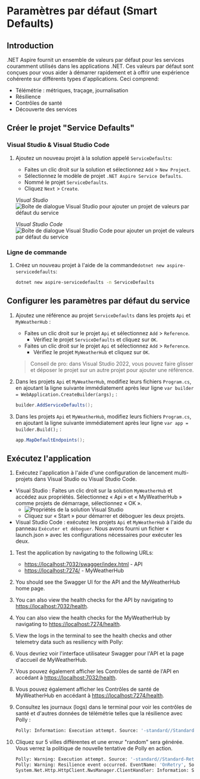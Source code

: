 # Paramètres par défaut (Smart Defaults)

## Introduction

.NET Aspire fournit un ensemble de valeurs par défaut pour les services couramment utilisés dans les applications .NET. Ces valeurs par défaut sont conçues pour vous aider à démarrer rapidement et à offrir une expérience cohérente sur différents types d'applications. Ceci comprend:

- Télémétrie : métriques, traçage, journalisation
- Résilience
- Contrôles de santé
- Découverte des services

## Créer le projet "Service Defaults"

### Visual Studio & Visual Studio Code

1. Ajoutez un nouveau projet à la solution appelé `ServiceDefaults`:

	- Faites un clic droit sur la solution et sélectionnez `Add` > `New Project`.
	- Sélectionnez le modèle de projet `.NET Aspire Service Defaults`.
	- Nommé le projet `ServiceDefaults`.
	- Cliquez `Next` > `Create`.

	*Visual Studio*
	![Boîte de dialogue Visual Studio pour ajouter un projet de valeurs par défaut du service](./media/vs-add-servicedefaults.png)

	*Visual Studio Code*
	![Boîte de dialogue Visual Studio Code pour ajouter un projet de valeurs par défaut du service](./media/vsc-add-servicedefaults.png)


### Ligne de commande

1. Créez un nouveau projet à l'aide de la commande`dotnet new aspire-servicedefaults`:

	```bash
	dotnet new aspire-servicedefaults -n ServiceDefaults
	```

## Configurer les paramètres par défaut du service

1. Ajoutez une référence au projet `ServiceDefaults` dans les projets `Api` et `MyWeatherHub` :

   - Faites un clic droit sur le projet `Api` et sélectionnez `Add` > `Reference`.
     - Vérifiez le projet `ServiceDefaults` et cliquez sur `OK`.
   - Faites un clic droit sur le projet `Api` et sélectionnez `Add` > `Reference`.
     - Vérifiez le projet `MyWeatherHub` et cliquez sur `OK`.

	> Conseil de pro: dans Visual Studio 2022, vous pouvez faire glisser et déposer le projet sur un autre projet pour ajouter une référence.

1. Dans les projets `Api` et `MyWeatherHub`, modifiez leurs fichiers `Program.cs`, en ajoutant la ligne suivante immédiatement après leur ligne `var builder = WebApplication.CreateBuilder(args);` :
	
	```csharp
	builder.AddServiceDefaults();
	```
1. Dans les projets `Api` et `MyWeatherHub`, modifiez leurs fichiers `Program.cs`, en ajoutant la ligne suivante immédiatement après leur ligne `var app = builder.Build();` :

	```csharp
	app.MapDefaultEndpoints();
	```

## Exécutez l'application

1. Exécutez l'application à l'aide d'une configuration de lancement multi-projets dans Visual Studio ou Visual Studio Code.

  - Visual Studio : Faites un clic droit sur la solution `MyWeatherHub` et accédez aux propriétés. Sélectionnez « Api » et « MyWeatherHub » comme projets de démarrage, sélectionnez « OK ».
    - ![Propriétés de la solution Visual Studio](./media/vs-multiproject.png)
    - Cliquez sur « Start » pour démarrer et déboguer les deux projets.
  - Visual Studio Code : exécutez les projets `Api` et `MyWeatherHub` à l'aide du panneau `Exécuter et déboguer`. Nous avons fourni un fichier « launch.json » avec les configurations nécessaires pour exécuter les deux.

1. Test the application by navigating to the following URLs:

	- [https://localhost:7032/swagger/index.html](https://localhost:7032/swagger/index.html) - API
	- [https://localhost:7274/](https://localhost:7274/) - MyWeatherHub

1. You should see the Swagger UI for the API and the MyWeatherHub home page.
1. You can also view the health checks for the API by navigating to [https://localhost:7032/health](https://localhost:7032/health).
1. You can also view the health checks for the MyWeatherHub by navigating to [https://localhost:7274/health](https://localhost:7274/health).
1. View the logs in the terminal to see the health checks and other telemetry data such as resiliency with Polly:

1. Vous devriez voir l'interface utilisateur Swagger pour l'API et la page d'accueil de MyWeatherHub.
1. Vous pouvez également afficher les Contrôles de santé de l'API en accédant à [https://localhost:7032/health](https://localhost:7032/health).
1. Vous pouvez également afficher les Contrôles de santé de MyWeatherHub en accédant à [https://localhost:7274/health](https://localhost:7274/health).
1. Consultez les journaux (logs) dans le terminal pour voir les contrôles de santé et d'autres données de télémétrie telles que la résilience avec Polly :

	```bash
	Polly: Information: Execution attempt. Source: '-standard//Standard-Retry', Operation Key: '', Result: '200', Handled: 'False', Attempt: '0', Execution Time: '13.0649'
	```
1. Cliquez sur 5 villes différentes et une erreur "random" sera générée. Vous verrez la politique de nouvelle tentative de Polly en action.

	```bash
	Polly: Warning: Execution attempt. Source: '-standard//Standard-Retry', Operation Key: '', Result: '500', Handled: 'True', Attempt: '0', Execution Time: '9732.8258'
	Polly: Warning: Resilience event occurred. EventName: 'OnRetry', Source: '-standard//Standard-Retry', Operation Key: '', Result: '500'
	System.Net.Http.HttpClient.NwsManager.ClientHandler: Information: Sending HTTP request GET http://localhost:5271/forecast/AKZ318
	```